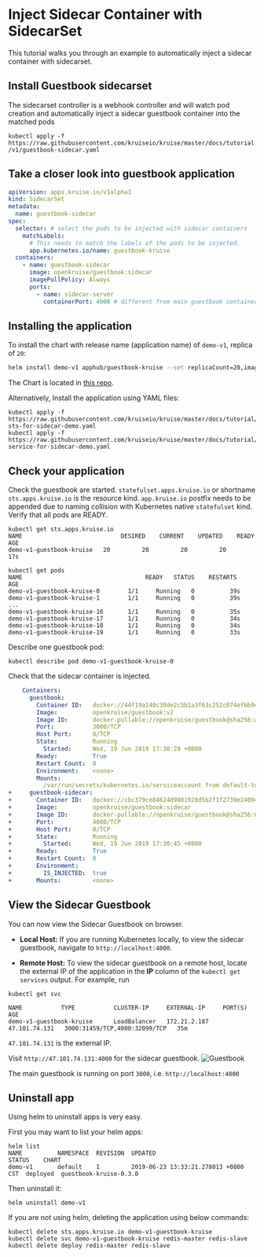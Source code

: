 # Inject Sidecar Container with SidecarSet
This tutorial walks you through an example to automatically inject a sidecar container with sidecarset.

## Install Guestbook sidecarset

The sidecarset controller is a webhook controller and will watch pod creation and automatically inject a sidecar guestbook container into the matched pods

`kubectl apply -f https://raw.githubusercontent.com/kruiseio/kruise/master/docs/tutorial/v1/guestbook-sidecar.yaml`

## Take a closer look into guestbook application

```yaml
apiVersion: apps.kruise.io/v1alpha1
kind: SidecarSet
metadata:
  name: guestbook-sidecar
spec:
  selector: # select the pods to be injected with sidecar containers
    matchLabels:
      # This needs to match the labels of the pods to be injected.
      app.kubernetes.io/name: guestbook-kruise
  containers:
    - name: guestbook-sidecar
      image: openkruise/guestbook:sidecar
      imagePullPolicy: Always
      ports:
        - name: sidecar-server
          containerPort: 4000 # different from main guestbook containerPort which is 3000
``` 


## Installing the application

To install the chart with release name (application name) of `demo-v1`, replica of `20`:

```bash
helm install demo-v1 apphub/guestbook-kruise --set replicaCount=20,image.repository=openkruise/guestbook,image.tag=v2
```
The Chart is located in [this repo](https://github.com/cloudnativeapp/workshop/tree/master/kubecon2019china/charts/guestbook-kruise).


Alternatively, Install the application using YAML files:
```
kubectl apply -f https://raw.githubusercontent.com/kruiseio/kruise/master/docs/tutorial/v1/guestbook-sts-for-sidecar-demo.yaml
kubectl apply -f https://raw.githubusercontent.com/kruiseio/kruise/master/docs/tutorial/v1/guestbook-service-for-sidecar-demo.yaml
```

## Check your application
Check the guestbook are started. `statefulset.apps.kruise.io` or shortname `sts.apps.kruise.io` is the resource kind. 
`app.kruise.io` postfix needs to be appended due to naming collision with Kubernetes native `statefulset` kind.
 Verify that all pods are READY.
```
kubectl get sts.apps.kruise.io
NAME                            DESIRED    CURRENT    UPDATED    READY    AGE
demo-v1-guestbook-kruise   20         20         20         20       17s

kubectl get pods
NAME                                   READY   STATUS    RESTARTS   AGE
demo-v1-guestbook-kruise-0        1/1     Running   0          39s
demo-v1-guestbook-kruise-1        1/1     Running   0          39s
...
demo-v1-guestbook-kruise-16       1/1     Running   0          35s
demo-v1-guestbook-kruise-17       1/1     Running   0          34s
demo-v1-guestbook-kruise-18       1/1     Running   0          34s
demo-v1-guestbook-kruise-19       1/1     Running   0          33s
```

Describe one guestbook pod:

```
kubectl describe pod demo-v1-guestbook-kruise-0
```

Check that the sidecar container is injected.

```yaml
    Containers:
      guestbook:
        Container ID:   docker://44f19a140c30de2c5b1a3f63c252c074efbb9c1b5eb7893ee7134461466b35c8
        Image:          openkruise/guestbook:v2
        Image ID:       docker-pullable://openkruise/guestbook@sha256:a5b6e5462982ca795fa9c7ddc378ea5b24a31e5d57eb806095526f7b21384dbd
        Port:           3000/TCP
        Host Port:      0/TCP
        State:          Running
          Started:      Wed, 19 Jun 2019 17:30:29 +0800
        Ready:          True
        Restart Count:  0
        Environment:    <none>
        Mounts:
          /var/run/secrets/kubernetes.io/serviceaccount from default-token-k5qpw (ro)
+     guestbook-sidecar:
+       Container ID:   docker://cbc379ce84624d9801928d5b2f1f2739e24094b440c55d62f7e0892eb31b0719
+       Image:          openkruise/guestbook:sidecar
+       Image ID:       docker-pullable://openkruise/guestbook@sha256:016eddf673cc7afc5da2fa96b5148161b521cff20583fb1d0c3aa44e6ac75272
+       Port:           4000/TCP
+       Host Port:      0/TCP
+       State:          Running
+         Started:      Wed, 19 Jun 2019 17:30:45 +0800
+       Ready:          True
+       Restart Count:  0
+       Environment:
+         IS_INJECTED:  true
+       Mounts:         <none>
```


## View the Sidecar Guestbook

You can now view the Sidecar Guestbook on browser.

* **Local Host:**
    If you are running Kubernetes locally, to view the sidecar guestbook, navigate to `http://localhost:4000`. 

* **Remote Host:**
    To view the sidecar guestbook on a remote host, locate the external IP of the application in the **IP** column of the `kubectl get services` output.
    For example, run 
```
kubectl get svc

NAME           TYPE           CLUSTER-IP     EXTERNAL-IP     PORT(S)                         AGE
demo-v1-guestbook-kruise      LoadBalancer   172.21.2.187   47.101.74.131   3000:31459/TCP,4000:32099/TCP   35m
```

`47.101.74.131` is the external IP. 


Visit `http://47.101.74.131:4000` for the sidecar guestbook.
![Guestbook](./v1/guestbook-sidecar.jpg)

The main guestbook is running on port `3000`, i.e. `http://localhost:4000`

## Uninstall app

Using helm to uninstall apps is very easy.

First you may want to list your helm apps:

```
helm list
NAME          NAMESPACE  REVISION  UPDATED                               STATUS    CHART
demo-v1       default    1         2019-06-23 13:33:21.278013 +0800 CST  deployed  guestbook-kruise-0.3.0
```  

Then uninstall it:

```
helm uninstall demo-v1
```
If you are not using helm, deleting the application using below commands:
```
kubectl delete sts.apps.kruise.io demo-v1-guestbook-kruise
kubectl delete svc demo-v1-guestbook-kruise redis-master redis-slave
kubectl delete deploy redis-master redis-slave
```